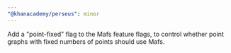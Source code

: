 ```yaml
---
"@khanacademy/perseus": minor
---
```


Add a "point-fixed" flag to the Mafs feature flags, to control whether point graphs with fixed numbers of points should use Mafs.
